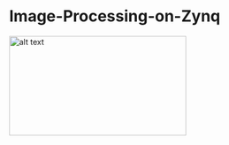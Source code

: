 # Image-Processing-on-Zynq

<img src="[https://github.com/1muratalkan/Image-Processing-on-Zynq/issues/1#issue-2110096652)https://github.com/1muratalkan/Image-Processing-on-Zynq/issues/1#issue-2110096652](https://private-user-images.githubusercontent.com/108190826/301173663-657bdda6-5ccc-4d36-be7d-8f2eb310c6cb.png?jwt=eyJhbGciOiJIUzI1NiIsInR5cCI6IkpXVCJ9.eyJpc3MiOiJnaXRodWIuY29tIiwiYXVkIjoicmF3LmdpdGh1YnVzZXJjb250ZW50LmNvbSIsImtleSI6ImtleTUiLCJleHAiOjE3MDY3MDc5NjgsIm5iZiI6MTcwNjcwNzY2OCwicGF0aCI6Ii8xMDgxOTA4MjYvMzAxMTczNjYzLTY1N2JkZGE2LTVjY2MtNGQzNi1iZTdkLThmMmViMzEwYzZjYi5wbmc_WC1BbXotQWxnb3JpdGhtPUFXUzQtSE1BQy1TSEEyNTYmWC1BbXotQ3JlZGVudGlhbD1BS0lBVkNPRFlMU0E1M1BRSzRaQSUyRjIwMjQwMTMxJTJGdXMtZWFzdC0xJTJGczMlMkZhd3M0X3JlcXVlc3QmWC1BbXotRGF0ZT0yMDI0MDEzMVQxMzI3NDhaJlgtQW16LUV4cGlyZXM9MzAwJlgtQW16LVNpZ25hdHVyZT00NGFiODkzNWRlODlmNjBiYWFhZDc5MzBlYzYzYjIwMDY3ODViOTk2YjRlZDA1MmIyYjkyOTdhODAxNDdmZDA5JlgtQW16LVNpZ25lZEhlYWRlcnM9aG9zdCZhY3Rvcl9pZD0wJmtleV9pZD0wJnJlcG9faWQ9MCJ9.QuoTxw9egMl4A-9np0S2rA-oH0I3gq33ly8-9DhMDdE)https://private-user-images.githubusercontent.com/108190826/301173663-657bdda6-5ccc-4d36-be7d-8f2eb310c6cb.png?jwt=eyJhbGciOiJIUzI1NiIsInR5cCI6IkpXVCJ9.eyJpc3MiOiJnaXRodWIuY29tIiwiYXVkIjoicmF3LmdpdGh1YnVzZXJjb250ZW50LmNvbSIsImtleSI6ImtleTUiLCJleHAiOjE3MDY3MDc5NjgsIm5iZiI6MTcwNjcwNzY2OCwicGF0aCI6Ii8xMDgxOTA4MjYvMzAxMTczNjYzLTY1N2JkZGE2LTVjY2MtNGQzNi1iZTdkLThmMmViMzEwYzZjYi5wbmc_WC1BbXotQWxnb3JpdGhtPUFXUzQtSE1BQy1TSEEyNTYmWC1BbXotQ3JlZGVudGlhbD1BS0lBVkNPRFlMU0E1M1BRSzRaQSUyRjIwMjQwMTMxJTJGdXMtZWFzdC0xJTJGczMlMkZhd3M0X3JlcXVlc3QmWC1BbXotRGF0ZT0yMDI0MDEzMVQxMzI3NDhaJlgtQW16LUV4cGlyZXM9MzAwJlgtQW16LVNpZ25hdHVyZT00NGFiODkzNWRlODlmNjBiYWFhZDc5MzBlYzYzYjIwMDY3ODViOTk2YjRlZDA1MmIyYjkyOTdhODAxNDdmZDA5JlgtQW16LVNpZ25lZEhlYWRlcnM9aG9zdCZhY3Rvcl9pZD0wJmtleV9pZD0wJnJlcG9faWQ9MCJ9.QuoTxw9egMl4A-9np0S2rA-oH0I3gq33ly8-9DhMDdE" alt="alt text" width="320" height="180">
